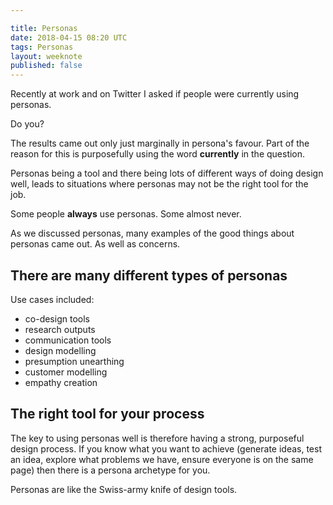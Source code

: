 ```yaml
---

title: Personas
date: 2018-04-15 08:20 UTC
tags: Personas
layout: weeknote
published: false
---
```


Recently at work and on Twitter I asked if people were currently using personas.

Do you?

The results came out only just marginally in persona's favour. Part of the reason for this is purposefully using the word **currently** in the question.

Personas being a tool and there being lots of different ways of doing design well, leads to situations where personas may not be the right tool for the job.

Some people **always** use personas. Some almost never.

As we discussed personas, many examples of the good things about personas came out. As well as concerns.

## There are many different types of personas

Use cases included:

- co-design tools
- research outputs
- communication tools
- design modelling
- presumption unearthing
- customer modelling
- empathy creation

## The right tool for your process

The key to using personas well is therefore having a strong, purposeful design process. If you know what you want to achieve (generate ideas, test an idea, explore what problems we have, ensure everyone is on the same page) then there is a persona archetype for you.

Personas are like the Swiss-army knife of design tools.
